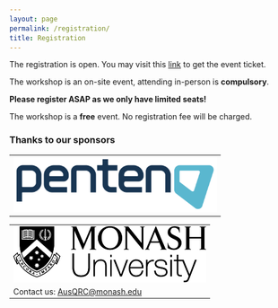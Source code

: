 ```yaml
---
layout: page
permalink: /registration/
title: Registration
---
```


The registration is open. You may visit this [link](https://events.humanitix.com/ausqrc) to get the event ticket.

The workshop is an on-site event, attending in-person is **compulsory**. 

**Please register ASAP as we only have limited seats!**

The workshop is a **free** event. No registration fee will be charged. 

### Thanks to our sponsors
<table style="width:100%; border:none">
  <tr>
    <td style="text-align:center;border:none"><img src="/assets/img/sponsor.png" height="100"></td>
  </tr>
</table>

<table style="width:100%; border:none">
  <tr>
    <td style="text-align:center;border:none"><img src="/assets/img/monash.png" height="100"></td>
  </tr>
  <tr>
    <td style="text-align:left;border:none">Contact us: <a href="mailto:AusQRC@monash.edu">AusQRC@monash.edu</a></td>
  </tr>
</table>